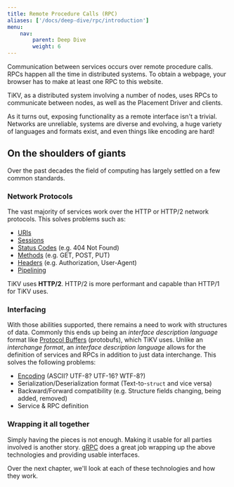 ```yaml
---
title: Remote Procedure Calls (RPC)
aliases: ['/docs/deep-dive/rpc/introduction']
menu:
    nav:
        parent: Deep Dive
        weight: 6
---
```


Communication between services occurs over remote procedure calls. RPCs happen
all the time in distributed systems. To obtain a webpage, your browser has to make at
least one RPC to this website.

TiKV, as a distributed system involving a number of nodes, uses RPCs to
communicate between nodes, as well as the Placement Driver and clients.

As it turns out, exposing functionality as a remote interface isn't a trivial.
Networks are unreliable, systems are diverse and evolving, a huge variety of
languages and formats exist, and even things like encoding are hard!

## On the shoulders of giants

Over the past decades the field of computing has largely settled on a few common
standards.

### Network Protocols

The vast majority of services work over the HTTP or HTTP/2 network protocols.
This solves problems such as:

* [URIs]
* [Sessions]
* [Status Codes] (e.g. 404 Not Found)
* [Methods] (e.g. GET, POST, PUT)
* [Headers] (e.g. Authorization, User-Agent)
* [Pipelining]

TiKV uses **HTTP/2**. HTTP/2 is more performant and capable than HTTP/1 for TiKV uses.

### Interfacing

With those abilities supported, there remains a need to work with structures of
data. Commonly this ends up being an *interface description language* format
like [Protocol Buffers] (protobufs), which TiKV uses. Unlike an *interchange*
*format*, an *interface description language* allows for the definition of
services and RPCs in addition to just data interchange. This solves the
following problems:

* [Encoding] (ASCII? UTF-8? UTF-16? WTF-8?)
* Serialization/Deserialization format (Text-to-`struct` and vice versa)
* Backward/Forward compatibility (e.g. Structure fields changing, being added, removed)
* Service & RPC definition

### Wrapping it all together

Simply having the pieces is not enough. Making it usable for all parties
involved is another story. [gRPC] does a great job wrapping
up the above technologies and providing usable interfaces.

Over the next chapter, we'll look at each of these technologies and how they work.

[gRPC]: https://grpc.io/
[Encoding]: https://en.wikipedia.org/wiki/Character_encoding
[Protocol Buffers]: https://developers.google.com/protocol-buffers/
[URIs]: https://en.wikipedia.org/wiki/Uniform_Resource_Identifier
[Sessions]: https://en.wikipedia.org/wiki/Hypertext_Transfer_Protocol#HTTP_session
[Status Codes]: https://en.wikipedia.org/wiki/List_of_HTTP_status_codes
[Methods]: https://en.wikipedia.org/wiki/Hypertext_Transfer_Protocol#Request_methods
[Headers]: https://en.wikipedia.org/wiki/List_of_HTTP_header_fields
[Pipelining]: https://en.wikipedia.org/wiki/HTTP_pipelining